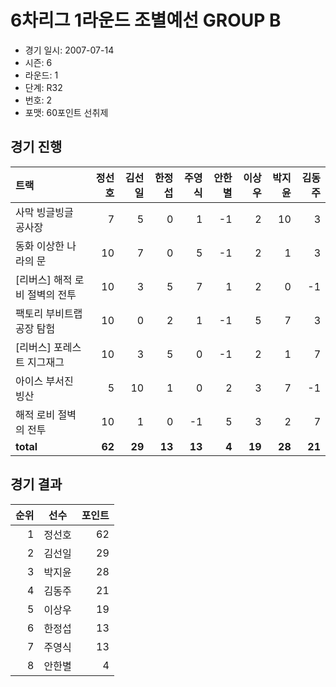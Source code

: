 # 6차리그 1라운드 조별예선 GROUP B

- 경기 일시: 2007-07-14
- 시즌: 6
- 라운드: 1
- 단계: R32
- 번호: 2
- 포맷: 60포인트 선취제





## 경기 진행

| 트랙 | 정선호 | 김선일 | 한정섭 | 주영식 | 안한별 | 이상우 | 박지윤 | 김동주 |
|:---|---:|---:|---:|---:|---:|---:|---:|---:|
| 사막 빙글빙글 공사장 | 7 | 5 | 0 | 1 | -1 | 2 | 10 | 3 |
| 동화 이상한 나라의 문 | 10 | 7 | 0 | 5 | -1 | 2 | 1 | 3 |
| [리버스] 해적 로비 절벽의 전투 | 10 | 3 | 5 | 7 | 1 | 2 | 0 | -1 |
| 팩토리 부비트랩 공장 탐험 | 10 | 0 | 2 | 1 | -1 | 5 | 7 | 3 |
| [리버스] 포레스트 지그재그 | 10 | 3 | 5 | 0 | -1 | 2 | 1 | 7 |
| 아이스 부서진 빙산 | 5 | 10 | 1 | 0 | 2 | 3 | 7 | -1 |
| 해적 로비 절벽의 전투 | 10 | 1 | 0 | -1 | 5 | 3 | 2 | 7 |
| __total__ | __62__ | __29__ | __13__ | __13__ | __4__ | __19__ | __28__ | __21__ |




## 경기 결과

| 순위 | 선수 | 포인트 |
|---:|:---:|---:|
| 1 | 정선호 | 62 |
| 2 | 김선일 | 29 |
| 3 | 박지윤 | 28 |
| 4 | 김동주 | 21 |
| 5 | 이상우 | 19 |
| 6 | 한정섭 | 13 |
| 7 | 주영식 | 13 |
| 8 | 안한별 | 4 |

